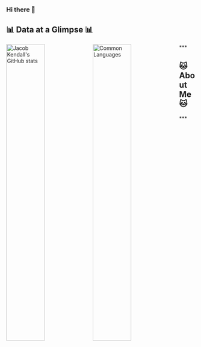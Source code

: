 ### Hi there 👋

<!-- [![Top Langs](https://github-readme-stats.vercel.app/api/top-langs/?username=kawanek0)](https://github.com/anuraghazra/github-readme-stats) -->

<h2>📊 Data at a Glimpse 📊</h2>
***
<img alt="Jacob Kendall's GitHub stats" align="left" width="45%" src="https://github-readme-stats.vercel.app/api?username=kawanek0&show_icons=true&theme=highcontrast" />
<img alt="Common Languages" align="left" width="45%" src="https://github-readme-stats.vercel.app/api/top-langs/?username=kawanek0&layout=compact&theme=highcontrast" />

<p></p>

<h2>🐱 About Me 🐱</h2>
***

